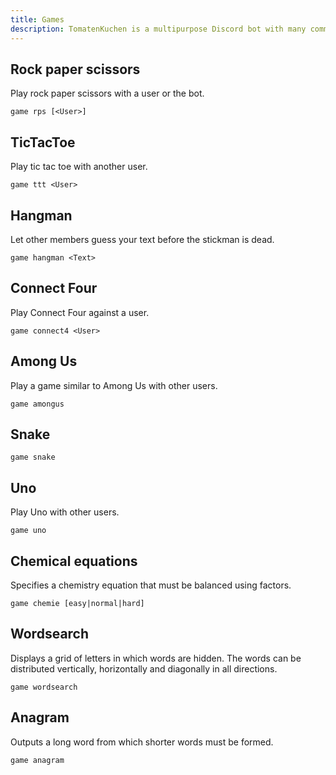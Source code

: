 ```yaml
---
title: Games
description: TomatenKuchen is a multipurpose Discord bot with many common and innovative features for your server. Lists all games of the bot.
---
```


## Rock paper scissors

Play rock paper scissors with a user or the bot.

`game rps [<User>]`

## TicTacToe

Play tic tac toe with another user.

`game ttt <User>`

## Hangman

Let other members guess your text before the stickman is dead.

`game hangman <Text>`

## Connect Four

Play Connect Four against a user.

`game connect4 <User>`

## Among Us

Play a game similar to Among Us with other users.

`game amongus`

## Snake

`game snake`

## Uno

Play Uno with other users.

`game uno`

## Chemical equations

Specifies a chemistry equation that must be balanced using factors.

`game chemie [easy|normal|hard]`

## Wordsearch

Displays a grid of letters in which words are hidden. The words can be distributed vertically, horizontally and diagonally in all directions.

`game wordsearch`

## Anagram

Outputs a long word from which shorter words must be formed.

`game anagram`
